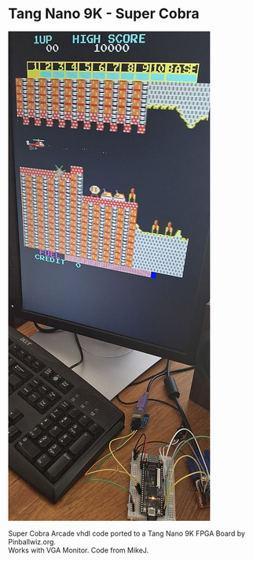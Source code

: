 # Tang Nano 9K - Super Cobra
![Model](TN9K-SuperCobra.jpg)

Super Cobra Arcade vhdl code ported to a Tang Nano 9K FPGA Board by Pinballwiz.org.  
Works with VGA Monitor. Code from MikeJ.
